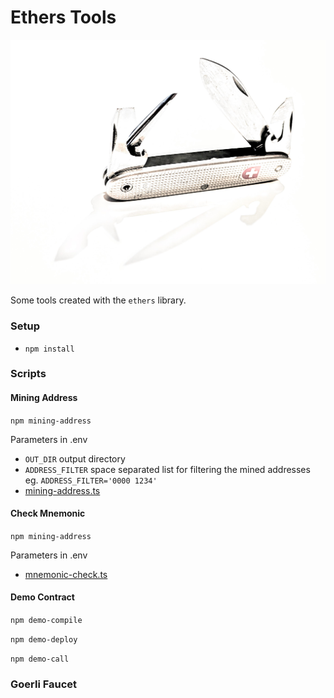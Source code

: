 # Ethers Tools

![PXL_20230301_213619882_3.jpg](docs%2FPXL_20230301_213619882_3.jpg)

Some tools created with the `ethers` library.

### Setup

- `npm install`

### Scripts

#### Mining Address

`npm mining-address`

Parameters in .env
- `OUT_DIR` output directory
- `ADDRESS_FILTER` space separated list for filtering the mined addresses eg. `ADDRESS_FILTER='0000 1234'`
- [mining-address.ts](src%2Fmining-address.ts)



#### Check Mnemonic

`npm mining-address`

Parameters in .env
- [mnemonic-check.ts](src%2Fmnemonic-check.ts)





#### Demo Contract 

`npm demo-compile`

`npm demo-deploy`

`npm demo-call`

### Goerli Faucet
